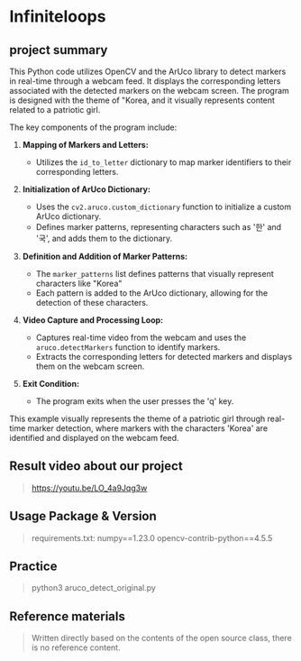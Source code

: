 # Infiniteloops

## project summary
This Python code utilizes OpenCV and the ArUco library to detect markers in real-time through a webcam feed. It displays the corresponding letters associated with the detected markers on the webcam screen. The program is designed with the theme of "Korea, and it visually represents content related to a patriotic girl.

The key components of the program include:

1. **Mapping of Markers and Letters:**
   - Utilizes the `id_to_letter` dictionary to map marker identifiers to their corresponding letters.

2. **Initialization of ArUco Dictionary:**
   - Uses the `cv2.aruco.custom_dictionary` function to initialize a custom ArUco dictionary.
   - Defines marker patterns, representing characters such as '한' and '국', and adds them to the dictionary.

3. **Definition and Addition of Marker Patterns:**
   - The `marker_patterns` list defines patterns that visually represent characters like "Korea"
   - Each pattern is added to the ArUco dictionary, allowing for the detection of these characters.

4. **Video Capture and Processing Loop:**
   - Captures real-time video from the webcam and uses the `aruco.detectMarkers` function to identify markers.
   - Extracts the corresponding letters for detected markers and displays them on the webcam screen.

5. **Exit Condition:**
   - The program exits when the user presses the 'q' key.

This example visually represents the theme of a patriotic girl through real-time marker detection, where markers with the characters 'Korea' are identified and displayed on the webcam feed.

## Result video about our project
> https://youtu.be/LO_4a9Jqg3w

## Usage Package & Version
> requirements.txt:
> numpy==1.23.0
> opencv-contrib-python==4.5.5

## Practice
> python3 aruco_detect_original.py

## Reference materials
> Written directly based on the contents of the open source class, there is no reference content.
